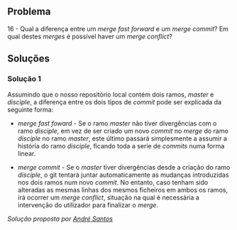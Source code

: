 ## Problema

16 - Qual a diferença entre um _merge fast forward_ e um _merge commit_? Em
qual destes _merges_ é possível haver um _merge conflict_?

## Soluções

### Solução 1

Assumindo que o nosso repositório local contém dois ramos, _master_ e
_disciple_, a diferença entre os dois tipos de _commit_ pode ser explicada
da seguinte forma:

* _merge fast foward_ - Se o ramo _master_ não tiver divergências com o ramo
_disciple_, em vez de ser criado um novo _commit_ no _merge_ do ramo
_disciple_ no ramo _master_, este último passará simplesmente a assumir a
história do ramo _disciple_, ficando toda a serie de _commits_ numa forma linear.

* _merge commit_ - Se o _master_ tiver divergências desde a criação do ramo
_disciple_, o git tentará juntar automaticamente as mudanças introduzidas nos dois
ramos num novo _commit_. No entanto, caso tenham sido alteradas as mesmas linhas
dos mesmos ficheiros em ambos os ramos, irá ocorrer um _merge conflict_, situação
na qual é necessária a intervenção do utilizador para finalizar o _merge_.

*Solução proposta por [André Santos](https://github.com/Snigy24)*

